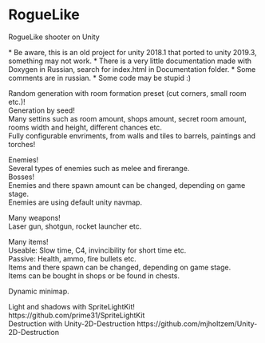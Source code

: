 # RogueLike
RogueLike shooter on Unity
<p>
* Be aware, this is an old project for unity 2018.1 that ported to unity 2019.3, something may not work.
* There is a very little documentation made with Doxygen in Russian, search for index.html in Documentation folder.
* Some comments are in russian.
* Some code may be stupid :)
</p>
<p>
Random generation with room formation preset (cut corners, small room etc.)!<br />
Generation by seed!<br />
Many settins such as room amount, shops amount, secret room amount, rooms width and height, different chances etc.<br />
Fully configurable envriments, from walls and tiles to barrels, paintings and torches!<br />
</p>
<p>
Enemies!<br />
Several types of enemies such as melee and firerange.<br />
Bosses!<br />
Enemies and there spawn amount can be changed, depending on game stage.<br />
Enemies are using default unity navmap.<br />
</p>
<p>
Many weapons!<br />
Laser gun, shotgun, rocket launcher etc.<br />
</p>
<p>
Many items! <br />
Useable: Slow time, C4, invincibility for short time etc.<br />
Passive: Health, ammo, fire bullets etc.<br />
Items and there spawn can be changed, depending on game stage.<br />
Items can be bought in shops or be found in chests.<br />
</p>
<p>
Dynamic minimap.
</p>
</p>
Light and shadows with SpriteLightKit! https://github.com/prime31/SpriteLightKit <br />
Destruction with Unity-2D-Destruction https://github.com/mjholtzem/Unity-2D-Destruction <br />
</p>
